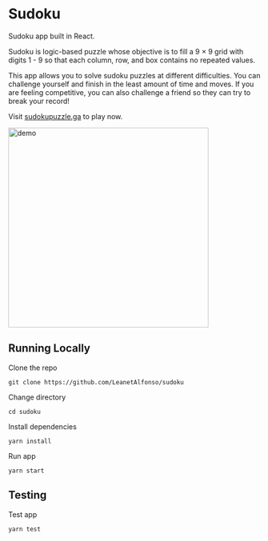 # Sudoku

Sudoku app built in React.

Sudoku is logic-based puzzle whose objective is to fill a 9 × 9 grid with digits 1 - 9 so that each column, row, and box contains no repeated values.

This app allows you to solve sudoku puzzles at different difficulties. You can challenge yourself and finish in the least amount of time and moves. If you are feeling competitive, you can also challenge a friend so they can try to break your record!

Visit [sudokupuzzle.ga](https://www.sudokupuzzle.ga/) to play now.

<img alt="demo" src="demo.gif" width="400" height="auto"/>

## Running Locally

Clone the repo

```
git clone https://github.com/LeanetAlfonso/sudoku
```

Change directory

```
cd sudoku
```

Install dependencies

```
yarn install
```

Run app

```
yarn start
```

## Testing

Test app

```
yarn test
```
